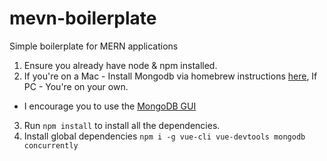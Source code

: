 # mevn-boilerplate

Simple boilerplate for MERN applications

1. Ensure you already have node & npm installed.
2. If you're on a Mac - Install Mongodb via homebrew instructions [here](https://docs.mongodb.com/manual/tutorial/install-mongodb-on-os-x/#install-mongodb-community-edition), If PC - You're on your own.

- I encourage you to use the [MongoDB GUI](https://www.mongodb.com/products/compass)

3. Run `npm install` to install all the dependencies.
4. Install global dependencies `npm i -g vue-cli vue-devtools mongodb concurrently`
